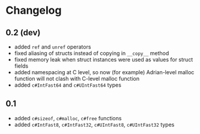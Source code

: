 # Changelog

## 0.2 (dev)
* added `ref` and `unref` operators
* fixed aliasing of structs instead of copying in `__copy__` method
* fixed memory leak when struct instances were used as values for struct fields
* added namespacing at C level, so now (for example) Adrian-level malloc function
  will not clash with C-level malloc function
* added `c#IntFast64` and `c#UIntFast64` types

## 0.1
* added `c#sizeof`, `c#malloc`, `c#free` functions
* added `c#IntFast8`, `c#IntFast32`, `c#UIntFast8`, `c#UIntFast32` types

